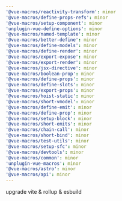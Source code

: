 ```yaml
---
'@vue-macros/reactivity-transform': minor
'@vue-macros/define-props-refs': minor
'@vue-macros/setup-component': minor
'unplugin-vue-define-options': minor
'@vue-macros/named-template': minor
'@vue-macros/better-define': minor
'@vue-macros/define-models': minor
'@vue-macros/define-render': minor
'@vue-macros/export-expose': minor
'@vue-macros/export-render': minor
'@vue-macros/jsx-directive': minor
'@vue-macros/boolean-prop': minor
'@vue-macros/define-props': minor
'@vue-macros/define-slots': minor
'@vue-macros/export-props': minor
'@vue-macros/hoist-static': minor
'@vue-macros/short-vmodel': minor
'@vue-macros/define-emit': minor
'@vue-macros/define-prop': minor
'@vue-macros/setup-block': minor
'@vue-macros/short-emits': minor
'@vue-macros/chain-call': minor
'@vue-macros/short-bind': minor
'@vue-macros/test-utils': minor
'@vue-macros/setup-sfc': minor
'@vue-macros/devtools': minor
'@vue-macros/common': minor
'unplugin-vue-macros': minor
'@vue-macros/astro': minor
'@vue-macros/api': minor
---
```


upgrade vite & rollup & esbuild
